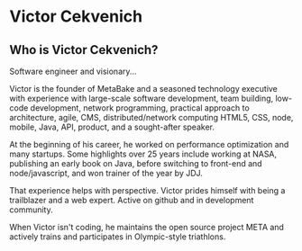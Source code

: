 # Victor Cekvenich

## Who is Victor Cekvenich?

Software engineer and visionary...

Victor is the founder of MetaBake and a seasoned technology executive with experience with large-scale software development, team building, low-code development, network programming, practical approach to architecture, agile, CMS, distributed/network computing HTML5, CSS, node, mobile, Java, API, product, and a sought-after speaker.

At the beginning of his career, he worked on performance optimization and many startups. Some highlights over 25 years include working at NASA, publishing an early book on Java, before switching to front-end and node/javascript, and won trainer of the year by JDJ.

That experience helps with perspective. Victor prides himself with being a trailblazer and a web expert. Active on github and in development community.

When Victor isn't coding, he maintains the open source project META and actively trains and participates in Olympic-style triathlons.